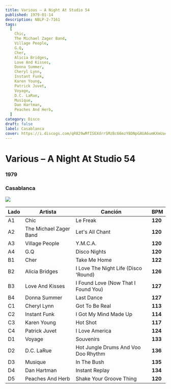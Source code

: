 ```yaml
---
title: Various – A Night At Studio 54
published: 1979-01-14
description: NBLP-2-7161
tags:
  [
    Chic,
    The Michael Zager Band,
    Village People,
    G.Q,
    Cher,
    Alicia Bridges,
    Love And Kisses,
    Donna Summer,
    Cheryl Lynn,
    Instant Funk,
    Karen Young,
    Patrick Juvet,
    Voyage,
    D.C. LaRue,
    Musique,
    Dan Hartman,
    Peaches And Herb,
  ]
category: Disco
draft: false
label: Casablanca
cover: https://i.discogs.com/qR829wMfISEXdrrSMzBc66mzY8DNpGAUA6umKXmUacI/rs:fit/g:sm/q:90/h:600/w:597/czM6Ly9kaXNjb2dz/LWRhdGFiYXNlLWlt/YWdlcy9SLTQxNzI0/LTEzMTcwMjg4NDcu/anBlZw.jpeg
---
```


# Various – A Night At Studio 54

### **1979**

### Casablanca

![](https://i.discogs.com/qR829wMfISEXdrrSMzBc66mzY8DNpGAUA6umKXmUacI/rs:fit/g:sm/q:90/h:600/w:597/czM6Ly9kaXNjb2dz/LWRhdGFiYXNlLWlt/YWdlcy9SLTQxNzI0/LTEzMTcwMjg4NDcu/anBlZw.jpeg)

| Lado | Artista                | Canción                              | BPM     |
| ---- | ---------------------- | ------------------------------------ | ------- |
| A1   | Chic                   | Le Freak                             | **120** |
| A2   | The Michael Zager Band | Let's All Chant                      | **120** |
| A3   | Village People         | Y.M.C.A.                             | **120** |
| A4   | G.Q                    | Disco Nights                         | **120** |
| B1   | Cher                   | Take Me Home                         | **122** |
| B2   | Alicia Bridges         | I Love The Night Life (Disco 'Round) | **126** |
| B3   | Love And Kisses        | I Found Love (Now That I Found You)  | **127** |
| B4   | Donna Summer           | Last Dance                           | **127** |
| C1   | Cheryl Lynn            | Got To Be Real                       | **113** |
| C2   | Instant Funk           | I Got My Mind Made Up                | **114** |
| C3   | Karen Young            | Hot Shot                             | **117** |
| C4   | Patrick Juvet          | I Love America                       | **124** |
| D1   | Voyage                 | Souvenirs                            | **133** |
| D2   | D.C. LaRue             | Hot Jungle Drums And Voo Doo Rhythm  | **136** |
| D3   | Musique                | In The Bush                          | **135** |
| D4   | Dan Hartman            | Instant Replay                        | **134** |
| D5   | Peaches And Herb       | Shake Your Groove Thing              | **120** |
